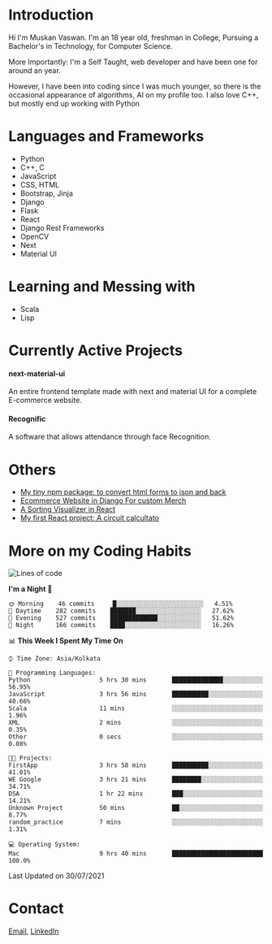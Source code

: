 <!-- - I’m currently working on:
&nbsp;&nbsp;&nbsp;&nbsp;&nbsp;&nbsp; *Circuits*[https://muskanvaswan.github.io/circuits] which, as the name suggests,  is a calculator for solving circuits with ease. This is my first React project
#### I’m currently learning : 
&nbsp;&nbsp;&nbsp;&nbsp;&nbsp;&nbsp; React.js
#### Ask me about:
&nbsp;&nbsp;&nbsp;&nbsp;&nbsp;&nbsp; Anything
#### How to reach me:
&nbsp;&nbsp;&nbsp;&nbsp;&nbsp;&nbsp; Email[mailto:muskanvaswan@gmail.com] LinkedIn[https://www.linkedin.com/in/muskan-vaswan?lipi=urn%3Ali%3Apage%3Ad_flagship3_profile_view_base_contact_details%3B%2FQpdlv5fQ12Ru4DkW2TysA%3D%3D]
#### Pronouns:
&nbsp;&nbsp;&nbsp;&nbsp;&nbsp;&nbsp; Her -->

# Introduction
Hi I'm Muskan Vaswan.
I'm an 18 year old,
freshman in College,
Pursuing a Bachelor's in Technology, for Computer Science.

More Importantly: I'm a Self Taught, web developer and have been one for around an year.

However, I have been into coding since I was much younger, so there is the occasional appearance of algorithms, AI on my profile too. I also love C++, but mostly end up working with Python


# Languages and Frameworks

- Python
- C++, C
- JavaScript
- CSS, HTML 
- Bootstrap, Jinja
- Django
- Flask
- React 
- Django Rest Frameworks
- OpenCV
- Next
- Material UI

# Learning and Messing with 

- Scala 
- Lisp

# Currently Active Projects

#### next-material-ui
An entire frontend template made with next and material UI for a complete E-commerce website.

#### Recognific
A software that allows attendance through face Recognition.

# Others
- [My tiny npm package: to convert html forms to json and back](https://www.npmjs.com/package/forms-dynamically)
- [Ecommerce Website in Django For custom Merch](https://merch-commerce.herokuapp.com/)
- [A Sorting Visualizer in React](https://muskanvaswan.github.io/SortingVisualizer/)
- [My first React project: A circuit calcultato](https://muskanvaswan.github.io/circuits)

# More on my Coding Habits

<!--START_SECTION:waka-->
![Lines of code](https://img.shields.io/badge/From%20Hello%20World%20I%27ve%20Written-386330%20lines%20of%20code-blue)

**I'm a Night 🦉** 

```text
🌞 Morning    46 commits     █░░░░░░░░░░░░░░░░░░░░░░░░   4.51% 
🌆 Daytime    282 commits    ███████░░░░░░░░░░░░░░░░░░   27.62% 
🌃 Evening    527 commits    █████████████░░░░░░░░░░░░   51.62% 
🌙 Night      166 commits    ████░░░░░░░░░░░░░░░░░░░░░   16.26%

```


📊 **This Week I Spent My Time On** 

```text
⌚︎ Time Zone: Asia/Kolkata

💬 Programming Languages: 
Python                   5 hrs 30 mins       ██████████████░░░░░░░░░░░   56.95% 
JavaScript               3 hrs 56 mins       ██████████░░░░░░░░░░░░░░░   40.66% 
Scala                    11 mins             ░░░░░░░░░░░░░░░░░░░░░░░░░   1.96% 
XML                      2 mins              ░░░░░░░░░░░░░░░░░░░░░░░░░   0.35% 
Other                    0 secs              ░░░░░░░░░░░░░░░░░░░░░░░░░   0.08%

🐱‍💻 Projects: 
FirstApp                 3 hrs 58 mins       ██████████░░░░░░░░░░░░░░░   41.01% 
WE Google                3 hrs 21 mins       ████████░░░░░░░░░░░░░░░░░   34.71% 
DSA                      1 hr 22 mins        ███░░░░░░░░░░░░░░░░░░░░░░   14.21% 
Unknown Project          50 mins             ██░░░░░░░░░░░░░░░░░░░░░░░   8.77% 
random_practice          7 mins              ░░░░░░░░░░░░░░░░░░░░░░░░░   1.31%

💻 Operating System: 
Mac                      9 hrs 40 mins       █████████████████████████   100.0%

```


 Last Updated on 30/07/2021
<!--END_SECTION:waka-->

# Contact

[Email](mailto:muskanvaswan@gmail.com), [LinkedIn](https://www.linkedin.com/in/muskan-vaswan?lipi=urn%3Ali%3Apage%3Ad_flagship3_profile_view_base_contact_details%3B%2FQpdlv5fQ12Ru4DkW2TysA%3D%3D)



